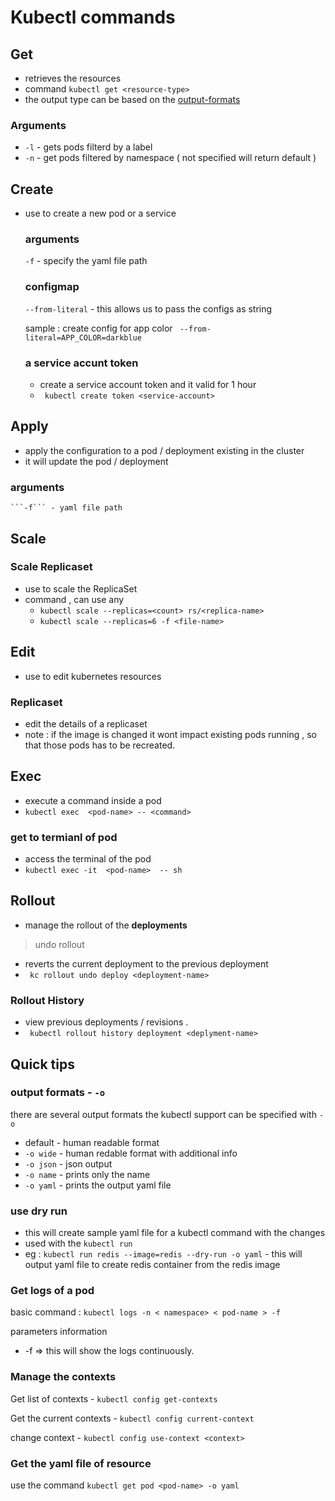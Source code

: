 # Kubectl commands 

## Get 

- retrieves the resources 
- command ```kubectl get <resource-type>```
- the output type can be based on the [output-formats](#output-formats----o)

### Arguments 

- ```-l``` - gets pods filterd by a label 
- ```-n``` - get pods filtered by namespace ( not specified will return default )

## Create 

 - use to create a new pod or a service 

    ### arguments 

    ```-f``` - specify the yaml file path

    ### configmap 

    `--from-literal` - this allows us to pass the configs as string 

    sample : create config for app color 
    ``` --from-literal=APP_COLOR=darkblue```

    ### a service accunt token 
    - create a service account token and it valid for 1 hour 
    - ``` kubectl create token <service-account>``` 

## Apply 

- apply the configuration to a pod / deployment existing in the cluster 
- it will update the pod / deployment 

### arguments 
    ```-f``` - yaml file path 

## Scale 

### Scale Replicaset 
- use to scale the ReplicaSet  
- command , can use any 
  -  ```kubectl scale --replicas=<count> rs/<replica-name>```
  -  ```kubectl scale --replicas=6 -f <file-name> ```

## Edit 
- use to edit kubernetes resources 

### Replicaset 
- edit the details of a replicaset 
- note : if the image is changed it wont impact existing pods running , so that those pods has to be recreated. 

## Exec 
- execute a command inside a pod 
-  ``` kubectl exec  <pod-name> -- <command> ```

###  get to termianl of pod 
- access the terminal of the pod 
- ``` kubectl exec -it  <pod-name>  -- sh ```


## Rollout 
- manage the rollout of the **deployments**

> undo rollout 
 - reverts the current deployment to the previous deployment 
 - ``` kc rollout undo deploy <deployment-name>```
  
### Rollout History 

- view previous deployments / revisions . 
- ``` kubectl rollout history deployment <deplyment-name>```

## Quick tips 

### output formats - `-o`

there are several output formats the kubectl support can be specified with `-o` 

- default - human readable format 
- `-o wide` - human redable format with additional info
- `-o json` - json output 
- `-o name` - prints only the name 
- `-o yaml` - prints the output yaml file 


### use dry run 

 - this will create sample yaml file for a kubectl command with the changes 
 - used with the ```kubectl run``` 
  - eg : ```kubectl run redis --image=redis --dry-run -o yaml```  - this will output yaml file to create redis container from the redis image 

### Get logs of a pod

basic command : ``` kubectl logs -n < namespace> < pod-name > -f ```

parameters information 

- -f => this will show the logs continuously. 

### Manage the contexts 

Get list of contexts - ```kubectl config get-contexts```

Get the current contexts - ```kubectl config current-context```

change context - ```kubectl config use-context <context>```

### Get the yaml file of resource

use the command ```kubectl get pod <pod-name> -o yaml```